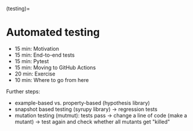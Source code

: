 (testing)=

# Automated testing

- 15 min: Motivation
- 15 min: End-to-end tests
- 15 min: Pytest
- 15 min: Moving to GitHub Actions
- 20 min: Exercise
- 10 min: Where to go from here

Further steps:
- example-based vs. property-based (hypothesis library)
- snapshot based testing (syrupy library) -> regression tests
- mutation testing (mutmut): tests pass -> change a line of code (make a mutant) -> test again and check whether all mutants get "killed"

